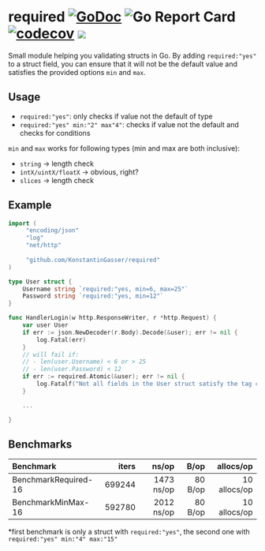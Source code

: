 # required [![GoDoc](https://godoc.org/github.com/KonstantinGasser/required?status.png)](http://godoc.org/github.com/KonstantinGasser/required) ![Go Report Card](https://goreportcard.com/badge/github.com/KonstantinGasser/required) [![codecov](https://codecov.io/gh/KonstantinGasser/required/branch/main/graph/badge.svg)](https://codecov.io/gh/KonstantinGasser/required) ![](https://travis-ci.com/KonstantinGasser/required.svg?branch=main)


Small module helping you validating structs in Go. By adding `required:"yes"` to a struct field, you can ensure that it will not be the default value and satisfies the provided options `min` and `max`.

## Usage

- `required:"yes"`: only checks if value not the default of type
- `required:"yes" min:"2" max"4"`: checks if value not the default and checks for conditions

`min` and `max` works for following types (min and max are both inclusive):
- `string` -> length check
- `intX/uintX/floatX` -> obvious, right?
- `slices` -> length check



## Example
```go
import (
     "encoding/json"
     "log"
     "net/http"
    
     "github.com/KonstantinGasser/required"
)

type User struct {
    Username string `required:"yes, min=6, max=25"`
    Password string `required:"yes, min=12"`
}

func HandlerLogin(w http.ResponseWriter, r *http.Request) {
    var user User
    if err := json.NewDecoder(r.Body).Decode(&user); err != nil {
        log.Fatal(err)
    }
    // will fail if:
    // - len(user.Username) < 6 or > 25
    // - len(user.Password) < 12
    if err := required.Atomic(&user); err != nil {
        log.Fatalf("Not all fields in the User struct satisfy the tag conditions: %v", err)
    }

    ...

}
```

## Benchmarks
| Benchmark           | iters  | ns/op      | B/op    | allocs/op     |
|:------------------- |-------:|-----------:| -------:| -------------:|
|BenchmarkRequired-16 | 699244 |1473 ns/op  | 80 B/op | 10 allocs/op  |
|BenchmarkMinMax-16   | 592780 |2012 ns/op  | 80 B/op | 10 allocs/op  |

\*first benchmark is only a struct with `required:"yes"`, the second one with `required:"yes" min:"4" max:"15"`

